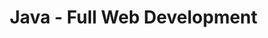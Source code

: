 # Java - Full Web Development

<!DOCTYPE html>
<html lang="en">
<head>
    <meta charset="UTF-8" />
    <meta name="viewport" content="width=device-width, initial-scale=1.0" />
    <title>Portfolio</title>
    <link rel="shortcut icon" href="CLARK123.jpg">
    <link href="https://fonts.googleapis.com/css2?family=Poppins:wght@300;500;700&display=swap" rel="stylesheet">
    <style>
        * {
            box-sizing: border-box;
            margin: 0;
            padding: 0;
        }

        body {
            font-family: 'Poppins', sans-serif;
            background-color: #fff8f1;
            color: #333;
        }

        header {
            background: linear-gradient(135deg, #231077, #1edba3);
            color: white;
            padding: 3rem 1rem;
            text-align: center;
        }

        header h1 {
            font-size: 2.5rem;
            margin-bottom: 10px;
        }

        header p {
            font-size: 1.2rem;
            font-weight: 300;
        }

        nav {
            background-color: #333;
            padding: 1rem;
            text-align: center;
        }

        nav a {
            color: white;
            margin: 0 1rem;
            text-decoration: none;
            font-weight: 500;
            transition: color 0.3s;
        }

        nav a:hover {
            color: #ffbd69;
        }

        .container {
            padding: 2rem;
        }

        .title {
            text-align: center;
            font-size: 2rem;
            color: #18b694;
            margin-bottom: 2rem;
        }

        .photo-gallery {
            display: flex;
            flex-wrap: wrap;
            gap: 2rem;
            justify-content: center;
        }

        .card {
            background-color: white;
            border-radius: 12px;
            box-shadow: 0 4px 12px rgba(0,0,0,0.1);
            padding: 1rem;
            text-align: center;
            width: 250px;
            transition: transform 0.3s;
        }

        .card:hover {
            transform: scale(1.05);
        }

        .card img {
            width: 100%;
            height: 200px;
            object-fit: cover;  
            border-radius: 8px;
            margin-bottom: 1rem;
        }

        .card h3 {
            color: #1798b8;
            margin-bottom: 0.5rem;
        }

        .card p {
            margin-bottom: 0.5rem;
        }

        .price {
            color: #1e175f;
            font-weight: bold;
        }

        footer {
            background-color: #222;
            color: white;
            text-align: center;
            padding: 2rem 1rem;
            margin-top: 3rem;
        }

        @media screen and (max-width: 1000px) {
            .photo-gallery {
                justify-content: center;
            }
        }

        @media screen and (max-width: 768px) {
            .photo-gallery {
                flex-direction: column;
                align-items: center;
            }
        }
    </style>
</head>
<body>

    <header>
        <h1>My Portfolio</h1>
        <p></p>
        
    </header>

    <nav>
        <a href="http://127.0.0.1:5500/PORTFOLIO.html">Home</a>
        <a href="http://127.0.0.1:5500/PORTFOLIO2.html">Portfolio</a>
        <a href="http://127.0.0.1:5500/PORTFOLIO3.html">Contact</a>
    </nav>

    <div class="container">
        <h2 class="title">Portfolio</h2>

        <div class="photo-gallery">

            <div class="card">
                <a href="http://127.0.0.1:5500/website/act1.html" target="_blank">
                    <img src="compsci.jpg" alt="Activity 1">
                </a>
                <h3>Activity 1</h3>
                <p></p>
                <p class="price"></p>
            </div>
        
            <div class="card">
                <a href="http://127.0.0.1:5500/website/act2.html" target="_blank">
                    <img src="compsci.jpg" alt="Activity 2">
                </a>
                <h3>Activity 2</h3>
                <p></p>
                <p class="price"></p>
            </div>
        
            <div class="card">
                <a href="http://127.0.0.1:5500/website/act3.html" target="_blank">
                    <img src="compsci.jpg" alt="Activity 3">
                </a>
                <h3>Activity 3</h3>
                <p></p>
                <p class="price"></p>
            </div>
        
            <div class="card">
                <a href="http://127.0.0.1:5500/website/act4.html" target="_blank">
                    <img src="compsci.jpg" alt="Activity 4">
                </a>
                <h3>Activity 4</h3>
                <p></p>
                <p class="price"></p>
            </div>
        
            <div class="card">
                <a href="http://127.0.0.1:5500/website/ACT5.html" target="_blank">
                    <img src="compsci.jpg" alt="Activity 5">
                </a>
                <h3>Activity 5</h3>
                <p></p>
                <p class="price"></p>
            </div>
        
            <div class="card">
                <a href="http://127.0.0.1:5500/website/act6.html" target="_blank">
                    <img src="compsci.jpg" alt="Activity 6">
                </a>
                <h3>Activity 6</h3>
                <p></p>
                <p class="price"></p>
            </div>
        
            <div class="card">
                <a href="http://127.0.0.1:5500/website/act7.html" target="_blank">
                    <img src="compsci.jpg" alt="Activity 7">
                </a>
                <h3>Activity 7</h3>
                <p></p>
                <p class="price"></p>
            </div>
        
            <div class="card">
                <a href="http://127.0.0.1:5500/website/act8.html" target="_blank">
                    <img src="compsci.jpg" alt="Activity 8">
                </a>
                <h3>Activity 8</h3>
                <p></p>
                <p class="price"></p>
            </div>
        
            <div class="card">
                <a href="http://127.0.0.1:5500/website/act9.html" target="_blank">
                    <img src="compsci.jpg" alt="Activity 9">
                </a>
                <h3>Activity 9</h3>
                <p></p>
                <p class="price"></p>
            </div>
        
            <div class="card">
                <a href="http://127.0.0.1:5500/website/act10.html" target="_blank">
                    <img src="compsci.jpg" alt="Activity 10">
                </a>
                <h3>Activity 10</h3>
                <p></p>
                <p class="price"></p>
            </div>
           
            <div class="card">
                <a href="http://127.0.0.1:5500/website/act11.html" target="_blank">
                    <img src="compsci.jpg" alt="Activity 10">
                </a>
                <h3>Activity 11</h3>
                <p></p>
                <p class="price"></p>
            </div>

            <div class="card">
                <a href="http://127.0.0.1:5500/website/act12.html" target="_blank">
                    <img src="compsci.jpg" alt="Activity 10">
                </a>
                <h3>Activity 12</h3>
                <p></p>
                <p class="price"></p>
            </div>

            <div class="card">
                <a href="http://127.0.0.1:5500/website/act13.html" target="_blank">
                    <img src="compsci.jpg" alt="Activity 10">
                </a>
                <h3>Activity 13</h3>
                <p></p>
                <p class="price"></p>
            </div>
        </div>

    <footer>
        <p>© 2025 Portfolio | All Rights Reserved</p>
    </footer>

</body>
</html>


        // PORTFOLIO 3 //


<!DOCTYPE html>
<html lang="en">
<head>
    <title>Contact</title>
    <meta charset="UTF-8">
    <meta name="viewport" content="width=device-width, initial-scale=1">
    <link rel="shortcut icon" href="CLARK123.jpg">
    <link href="https://fonts.googleapis.com/css2?family=Poppins:wght@300;500;700&display=swap" rel="stylesheet">
    <style>
        * {
            box-sizing: border-box;
            margin: 0;
            padding: 0;
        }

        body {
            font-family: 'Poppins', sans-serif;
            background-color: #fff8f1;
            color: #333;
        }

        header {
            background: linear-gradient(135deg, #3d0f88, #08d687);
            color: white;
            padding: 3rem 1rem;
            text-align: center;
        }

        header h1 {
            font-size: 2.5rem;
            margin-bottom: 10px;
        }

        nav {
            background-color: #333;
            padding: 1rem;
            text-align: center;
        }

        nav a {
            color: white;
            margin: 0 1rem;
            text-decoration: none;
            font-weight: 500;
            transition: color 0.3s;
        }

        nav a:hover {
            color: #ffbd69;
        }

        .contact-container {
            background: white;
            max-width: 600px;
            margin: 3rem auto;
            padding: 2rem;
            border-radius: 15px;
            box-shadow: 0 4px 12px rgba(0, 0, 0, 0.1);
        }

        .contact-container h2 {
            text-align: center;
            font-size: 2rem;
            color: #18b694;
            margin-bottom: 1rem;
        }

        .contact-container p {
            text-align: center;
            margin-bottom: 2rem;
        }

        form label {
            display: block;
            margin: 15px 0 5px;
            font-weight: 500;
        }

        form input[type="text"],
        form input[type="email"],
        form input[type="tel"],
        form textarea {
            width: 100%;
            padding: 12px;
            border: 1px solid #ccc;
            border-radius: 10px;
            background-color: #f9f9f9;
            box-shadow: inset 0 2px 4px rgba(0,0,0,0.05);
            transition: border-color 0.3s ease;
        }

        form input:focus,
        form textarea:focus {
            border-color: #22806b;
            background-color: #fff;
            outline: none;
        }

        .form-buttons {
            display: flex;
            justify-content: space-between;
            gap: 1rem;
            margin-top: 20px;
        }

        .form-buttons button {
            flex: 1;
            padding: 12px 24px;
            border: none;
            border-radius: 25px;
            font-size: 16px;
            font-weight: bold;
            cursor: pointer;
            transition: background-color 0.3s ease, transform 0.2s;
        }
        .map-container {
         display: flex;
         justify-content: center;
         margin: 3rem auto;
        padding: 0 1rem;
        max-width: 1000px;
        }

        .map-container iframe {
         border-radius: 15px;
         width: 100%;
        }

        .form-buttons .submit-btn {
            background-color: #ff5733;
            color: white;
        }

        .form-buttons .submit-btn:hover {
            background-color: #e14c2a;
            transform: scale(1.05);
        }

        .form-buttons .clear-btn {
            background-color: #ccc;
            color: #333;
        }

        .form-buttons .clear-btn:hover {
            background-color: #bbb;
            transform: scale(1.05);
        }

        footer {
            background-color: #222;
            color: white;
            text-align: center;
            padding: 2rem 1rem;
            margin-top: 3rem;
        }

        footer a {
            color: #ffbd69;
            text-decoration: none;
        }

        footer a:hover {
            text-decoration: underline;
        }

        @media screen and (max-width: 768px) {
            nav {
                flex-direction: column;
                text-align: center;
            }

            .contact-container {
                margin: 2rem 1rem;
            }

            .form-buttons {
                flex-direction: column;
            }
        }
    </style>
</head>
<body>

<header>
    <h1>Contact</h1>
</header>

<nav>
    <a href="http://127.0.0.1:5500/PORTFOLIO.html">Home</a>
    <a href="http://127.0.0.1:5500/PORTFOLIO2.html">Portfolio</a>
    <a href="http://127.0.0.1:5500/PORTFOLIO3.html">Contact</a>
</nav>

<div class="contact-container">
    <h2></h2>
    <p>Have questions, feedback, or want to place an order? Fill out the form below!</p>

    <form id="contactForm">
        <label for="name">Full Name:</label>
        <input type="text" id="name" name="name" required>

        <label for="email">Email Address:</label>
        <input type="email" id="email" name="email" required>

        <label for="phone">Phone Number:</label>
        <input type="tel" id="phone" name="phone" required>

        <label for="message">Your Message:</label>
        <textarea id="message" name="message" rows="5" required></textarea>

        <div class="form-buttons">
            <button type="submit" class="submit-btn">Submit</button>
            <button type="button" class="clear-btn" onclick="document.getElementById('contactForm').reset();">Clear</button>
        </div>
    </form>
</div>
<div>
    <div class="map-container">
        <iframe 
            src="https://www.google.com/maps/embed?pb=!1m14!1m12!1m3!1d3926.0604622840287!2d123.80981818247758!3d10.256707531715772!2m3!1f0!2f0!3f0!3m2!1i1024!2i768!4f13.1!5e0!3m2!1sen!2sph!4v1744743726701!5m2!1sen!2sph" 
            width="100%" 
            height="450" 
            style="border:0;" 
            allowfullscreen="" 
            loading="lazy" 
            referrerpolicy="no-referrer-when-downgrade">
            
        </iframe>
    </div>
</div>

<footer>
    <h2>Contact</h2>
    <p>Email: <a href="mailto:clarkendledge051@gmail.com">clarkendledge051@gmail.com</a> | Phone: 0907-066-3236</p>
    <p>© 2025 Contact | All Rights Reserved</p>
</footer>

<script>
    document.getElementById('contactForm').addEventListener('submit', function(event) {
        event.preventDefault(); 
        alert("Message sent successfully!");
        this.reset(); 
    });
</script>

</body>
</html>